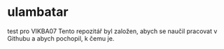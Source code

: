 # ulambatar
test pro VIKBA07
Tento repozitář byl založen, abych se naučil pracovat v Githubu a abych pochopil, k čemu je.